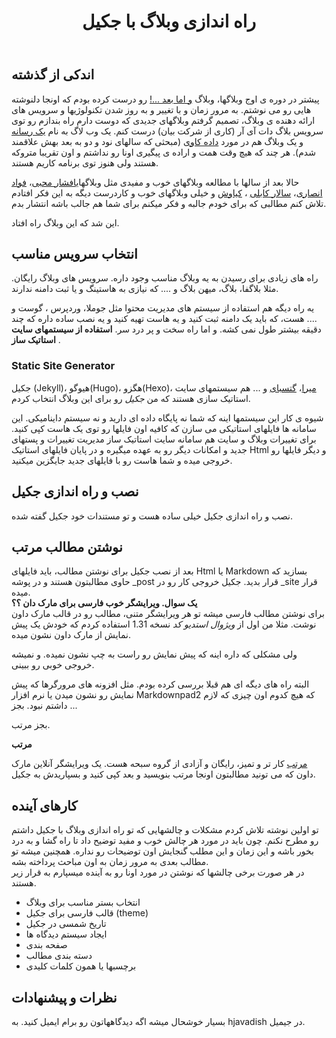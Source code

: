 ﻿---
layout: post
title: راه اندازی وبلاگ با جکیل
tags: جکیل مرتب jekyll
---
## اندکی از گذشته

پیشتر در دوره ی اوج وبلاگها، وبلاگ  [و اما بعد ...!] رو درست کرده بودم که اونجا دلنوشته هایی رو می نوشتم. به مرور زمان و با تغییر و به روز شدن تکنولوژیها و سرویس های ارائه دهنده ی وبلاگ، تصمیم گرفتم وبلاگهای جدیدی که دوست دارم راه بندازم رو توی سرویس بلاگ دات آی آر (کاری از شرکت بیان) درست کنم. یک وب لاگ به نام [یک رسانه] و یک وبلاگ هم در مورد [داده کاوی] (مبحثی که سالهای نود و دو به بعد بهش علاقمند شدم). هر چند که هیچ وقت همت و اراده ی پیگیری اونا رو نداشتم و اون تقریبا متروکه هستند ولی هنوز توی برنامه کاریم هستند.

حالا بعد از سالها با مطالعه وبلاگهای خوب و مفیدی مثل وبلاگهای[افشار محبی]، [فواد انصاری](http://foad-ansari.ir)، [سالار کابلی](https://sallar.me) ، [کیاوش](https://kiavash.one) و خیلی وبلاگهای خوب و کاردرست دیگه به این فکر افتادم تلاش کنم مطالبی که برای خودم جالبه و فکر میکنم برای شما هم جالب باشه انتشار بدم. 

این شد که این وبلاگ راه افتاد.

## انتخاب سرویس مناسب

راه های زیادی برای رسیدن به یه وبلاگ مناسب وجود داره. سرویس های وبلاگ رایگان. مثلا بلاگفا، بلاگ، میهن بلاگ و .... که نیازی به هاستینگ و یا ثبت دامنه ندارند.

یه راه دیگه هم استفاده از سیستم های مدیریت محتوا مثل جوملا، وردپرس ، گوست و .... هست، که باید یک دامنه ثبت کنید و یه هاست تهیه کنید و یه نصب ساده داره که چند دقیقه بیشتر طول نمی کشه. و اما راه سخت و پر درد سر. __استفاده از سیستمهای سایت استاتیک ساز__ .

### Static Site Generator
جکیل (Jekyll)، هیوگو(Hugo)، هگزو(Hexo)، [میرا]، [گتسبای] و ... هم سیستمهای سایت استاتیک سازی هستند که من _جکیل_ رو برای این وبلاگ انتخاب کردم.  

شیوه ی کار این سیستمها اینه که شما نه پایگاه داده ای دارید و نه سیستم داینامیکی. این سامانه ها فایلهای
استاتیکی می سازن که کافیه اون فایلها رو توی یک هاست کپی کنید. برای تغییرات وبلاگ و سایت هم سامانه سایت استاتیک ساز مدیریت تغییرات و پستهای جدید و امکانات دیگر رو به عهده میگیره و در پایان فایلهای استاتیک Html و دیگر فایلها رو خروجی میده و شما هاست رو با فایلهای جدید جایگزین میکنید.


## نصب و راه اندازی جکیل
نصب و راه اندازی جکیل خیلی ساده هست و تو مستندات خود جکیل گفته شده.

## نوشتن مطالب مرتب
بعد از نصب جکیل برای نوشتن مطالب، باید فایلهای Html یا Markdown بسازید که حاوی مطالبتون هستند و در پوشه _post قرار بدید. جکیل خروجی کار رو در _site قرار میده.  
**یک سوال. ویرایشگر خوب فارسی برای مارک دان ؟؟**  
برای نوشتن مطالب فارسی میشه تو هر ویرایشگر متنی، مطالب رو در قالب مارک داون نوشت. مثلا من اول  از *ویژوال استدیو کد* نسخه 1.31 استفاده کردم که خودش یک پیش نمایش از مارک داون نشون میده.

ولی مشکلی که داره اینه که پیش نمایش رو راست به چپ نشون نمیده. و نمیشه خروجی خوبی رو ببینی. 

البته راه های دیگه ای هم قبلا بررسی کرده بودم. مثل افزونه های مرورگرها که پیش نمایش رو نشون میدن یا نرم افزار Markdownpad2 که هیچ کدوم اون چیزی که لازم داشتم نبود. بجز ...

بجز مرتب.

__مرتب__

[مرتب] کار تر و تمیز، رایگان و آزادی از گروه سبحه هست. یک ویرایشگر آنلاین مارک داون که می تونید مطالبتون اونجا مرتب بنویسید و بعد کپی کنید و بسپاریدش به جکیل.

## کارهای آینده
تو اولین نوشته تلاش کردم مشکلات و چالشهایی که تو راه اندازی وبلاگ با جکیل داشتم رو مطرح نکنم. چون باید در مورد هر چالش خوب و مفید توضیح داد تا راه گشا و به درد بخور باشه و این زمان و این مطلب گنجایش اون توضیحات رو نداره. همچنین میشه تو مطالب بعدی به مرور زمان  به اون مباحث پرداخته بشه.  
 در هر صورت برخی چالشها که نوشتن در مورد اونا رو به آینده میسپارم به قرار زیر هستند.  
* انتخاب بستر مناسب برای وبلاگ
* قالب فارسی برای جکیل (theme)
* تاریخ شمسی در جکیل
* ایجاد سیستم دیدگاه ها
* صفحه بندی
* دسته بندی مطالب
* برچسبها یا همون کلمات کلیدی

## نظرات و پیشنهادات
بسیار خوشحال میشه اگه دیدگاههاتون رو برام ایمیل کنید. به hjavadish در جیمیل.


 [و اما بعد ...!]: http://majnoon362.blogfa.com
 [یک رسانه]: http://1resane.blog.ir
 [داده کاوی]: http://datamining.blog.ir
 [افشار محبی]: http://afsharm.ir
 [میرا]: https://miraxy.github.io/fa/
 [گتسبای]: https://www.gatsbyjs.org
 [مرتب]: http://www.sobhe.ir/moratab